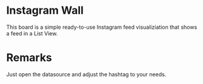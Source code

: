 # Instagram Wall
This board is a simple ready-to-use Instagram feed visualiziation that shows a feed in a List View.

# Remarks
Just open the datasource and adjust the hashtag to your needs.


